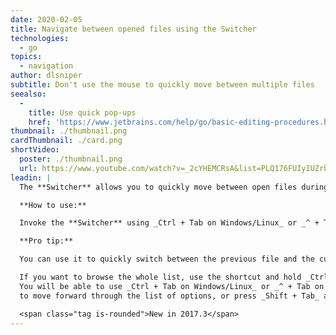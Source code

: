 ```yaml
---
date: 2020-02-05
title: Navigate between opened files using the Switcher
technologies:
  - go
topics:
  - navigation
author: dlsniper
subtitle: Don't use the mouse to quickly move between multiple files
seealso:
  - 
    title: Use quick pop-ups
    href: 'https://www.jetbrains.com/help/go/basic-editing-procedures.html#quick_popups'
thumbnail: ./thumbnail.png
cardThumbnail: ./card.png
shortVideo:
  poster: ./thumbnail.png
  url: https://www.youtube.com/watch?v=_2cYHEMCRsA&list=PLQ176FUIyIUZrbrlz4AY1V8VzBJKZyVlW&index=82
leadin: |
  The **Switcher** allows you to quickly move between open files during your editing session.

  **How to use:**

  Invoke the **Switcher** using _Ctrl + Tab on Windows/Linux_ or _^ + Tab on macOS_.

  **Pro tip:**

  You can use it to quickly switch between the previous file and the current one using the shortcut.

  If you want to browse the whole list, use the shortcut and hold _Ctrl on Windows/Linux_ or _Shift on macOS_.
  You will be able to use _Ctrl + Tab on Windows/Linux_ or _^ + Tab on macOS_ again
  to move forward through the list of options, or press _Shift + Tab_ and move backward.

  <span class="tag is-rounded">New in 2017.3</span>
---
```


